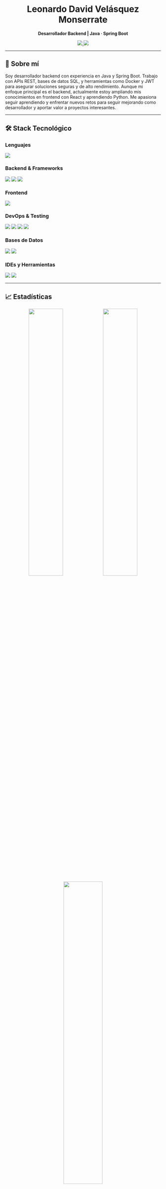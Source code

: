 <h1 align="center">Leonardo David Velásquez Monserrate</h1>

<p align="center">
  <b>Desarrollador Backend | Java · Spring Boot</b>
</p>

<p align="center">
  <a href="mailto:leonardo1velasquezz6@gmail.com">
    <img src="https://img.shields.io/badge/Gmail-leonardo1velasquezz6@gmail.com-red?style=flat-square&logo=gmail&logoColor=white" />
  </a>
  <a href="https://www.linkedin.com/in/1velasquezz/" target="_blank">
    <img src="https://img.shields.io/badge/LinkedIn-Perfil-blue?style=flat-square&logo=linkedin&logoColor=white" />
  </a>
</p>

---

## 🚀 Sobre mí

Soy desarrollador backend con experiencia en Java y Spring Boot. Trabajo con APIs REST, bases de datos SQL, y herramientas como Docker y JWT para asegurar soluciones seguras y de alto rendimiento. Aunque mi enfoque principal es el backend, actualmente estoy ampliando mis conocimientos en frontend con React y aprendiendo Python. Me apasiona seguir aprendiendo y enfrentar nuevos retos para seguir mejorando como desarrollador y aportar valor a proyectos interesantes.

---

## 🛠️ Stack Tecnológico

### Lenguajes
<p>
  <img src="https://skillicons.dev/icons?i=java,python,javascript,html,css" />
</p>

### Backend & Frameworks
<p>
  <img src="https://skillicons.dev/icons?i=spring,hibernate,maven" />
  <img src="https://img.shields.io/badge/Spring%20Security-6DB33F?style=flat&logo=springsecurity&logoColor=white" />
  <img src="https://img.shields.io/badge/Thymeleaf-005F0F?style=flat&logo=spring&logoColor=white" />
</p>

### Frontend
<p>
  <img src="https://skillicons.dev/icons?i=react,bootstrap" />
</p>

### DevOps & Testing
<p>
  <img src="https://skillicons.dev/icons?i=docker,git,github,jenkins,postman" />
  <img src="https://img.shields.io/badge/JUnit5-25A162?style=flat&logo=java&logoColor=white" />
  <img src="https://img.shields.io/badge/Mockito-999999?style=flat" />
  <img src="https://img.shields.io/badge/SonarQube-4E9BCD?style=flat&logo=sonarqube&logoColor=white" />
</p>

### Bases de Datos
<p>
  <img src="https://skillicons.dev/icons?i=mysql" />
  <img src="https://img.shields.io/badge/H2-1F61A0?style=flat&logo=h2database&logoColor=white" />
</p>

### IDEs y Herramientas
<p>
  <img src="https://skillicons.dev/icons?i=intellij,vscode" />
  <img src="https://img.shields.io/badge/SQL%20Developer-1D1D1D?style=flat&logo=oracle&logoColor=white" />
</p>

---

## 📈 Estadísticas

<p align="center">
  <img src="https://github-readme-stats.vercel.app/api?username=leonardovms&show_icons=true&theme=github_dark&hide_border=true" width="47%" />
  <img src="https://github-readme-streak-stats.herokuapp.com/?user=leonardovms&theme=github-dark&hide_border=true" width="47%" />
</p>

<p align="center">
  <img src="https://github-readme-stats.vercel.app/api/top-langs/?username=leonardovms&layout=compact&theme=github_dark&hide_border=true" width="50%" />
</p>

---

## 📚 Formación

- **Ingeniería en Desarrollo de Software** – Immune Technology Institute *(2024 - Actualidad)*  
- **Grado Superior en Desarrollo de Aplicaciones Web** – IES Francisco Quevedo *(2021 - 2023)*  

---

## 🧩 Experiencia Profesional

### 🏢 **Sopra HR Software**  
**Técnico en Desarrollo Java Spring Boot**  
📆 Marzo 2023 – Enero 2025  
- Desarrollo backend para soluciones en Recursos Humanos.  
- Implementación de APIs RESTful con Spring Boot.  
- Optimización de rendimiento y escalabilidad de servicios.

---

<p align="center">
  <em>“La programación no es solo código, es una forma de pensar.”</em>
</p>
